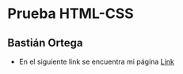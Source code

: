 # Prueba HTML-CSS
## Bastián Ortega

* En el siguiente link se encuentra mi página [Link](https://bastianorte.github.io/actividad8/)
